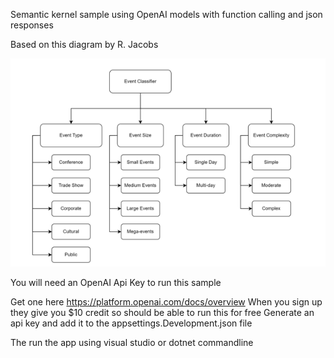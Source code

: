 Semantic kernel sample using OpenAI models with function calling and json responses

Based on this diagram by R. Jacobs

![Event Classification](https://github.com/vin-bush/EventClassifier/blob/main/eventClassification.png?raw=true "Event Classification")

You will need an OpenAI Api Key to run this sample

Get one here https://platform.openai.com/docs/overview
When you sign up they give you $10 credit so should be able to run this for free
Generate an api key and add it to the appsettings.Development.json file

The run the app using visual studio or dotnet commandline
